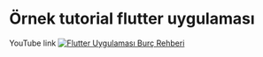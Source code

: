 # Örnek tutorial flutter uygulaması

YouTube link [![Flutter Uygulaması Burç Rehberi](http://i3.ytimg.com/vi/N6s_F1fqWv8/hqdefault.jpg)](https://www.youtube.com/watch?v=N6s_F1fqWv8 "Flutter Uygulaması - Burçlar ve Özellikleri")
